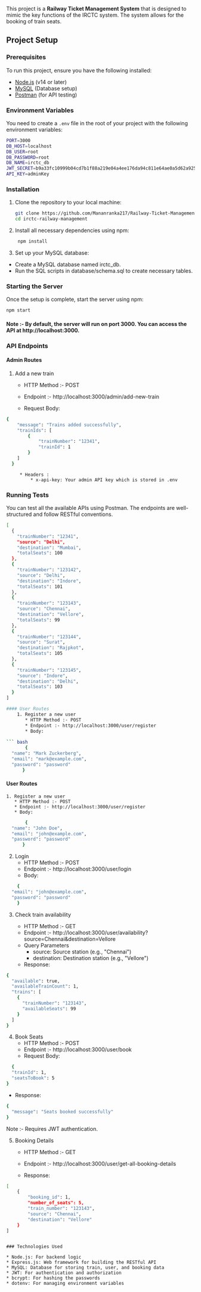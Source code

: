 This project is a **Railway Ticket Management System** that is designed to mimic the key functions of the IRCTC system. The system allows for the booking of train seats.

## Project Setup

### Prerequisites
To run this project, ensure you have the following installed:

- [Node.js](https://nodejs.org/en/) (v14 or later)
- [MySQL](https://www.mysql.com/) (Database setup)
- [Postman](https://www.postman.com/) (for API testing)

### Environment Variables

You need to create a `.env` file in the root of your project with the following environment variables:

``` bash
PORT=3000
DB_HOST=localhost
DB_USER=root
DB_PASSWORD=root
DB_NAME=irctc_db
JWT_SECRET=b9a33fc10999b04cd7b1f88a219e04a4ee176da94c811e64ae0a5d62a9255066
API_KEY=adminKey
```

### Installation

1. Clone the repository to your local machine:
   ```bash
   git clone https://github.com/Mananranka217/Railway-Ticket-Management-System.git
   cd irctc-railway-management
   ```
   
2. Install all necessary dependencies using npm:
   
   ```bash
    npm install
   ```
4. Set up your MySQL database:
  * Create a MySQL database named irctc_db.
  * Run the SQL scripts in database/schema.sql to create necessary tables.

### Starting the Server
Once the setup is complete, start the server using npm:

```bash
npm start

```
#### Note :- By default, the server will run on port 3000. You can access the API at http://localhost:3000.

### API Endpoints

#### Admin Routes

1.   Add a new train

       * HTTP Method :- POST
       * Endpoint :- http://localhost:3000/admin/add-new-train

       * Request Body:
  
    
```bash
{
    "message": "Trains added successfully",
    "trainIds": [
        {
            "trainNumber": "12341",
            "trainId": 1
        }
    ]
  }
```

         * Headers :
             * x-api-key: Your admin API key which is stored in .env


### Running Tests

You can test all the available APIs using Postman. The endpoints are well-structured and follow RESTful conventions.

```bash
[
  {
    "trainNumber": "12341",
    "source": "Delhi",
    "destination": "Mumbai",
    "totalSeats": 100
  },
  {
    "trainNumber": "123142",
    "source": "Delhi",
    "destination": "Indore",
    "totalSeats": 101
  },
  {
    "trainNumber": "123143",
    "source": "Chennai",
    "destination": "Vellore",
    "totalSeats": 99
  },
  {
    "trainNumber": "123144",
    "source": "Surat",
    "destination": "Rajpkot",
    "totalSeats": 105
  },
  {
    "trainNumber": "123145",
    "source": "Indore",
    "destination": "Delhi",
    "totalSeats": 103
  }
]

#### User Routes
    1. Register a new user
       * HTTP Method :- POST
       * Endpoint :- http://localhost:3000/user/register
       * Body:
       
``` bash
       {
  "name": "Mark Zuckerberg",
  "email": "mark@example.com",
  "password": "password"
      }

```
#### User Routes
    1. Register a new user
       * HTTP Method :- POST
       * Endpoint :- http://localhost:3000/user/register
       * Body:
       
``` bash
       {
  "name": "John Doe",
  "email": "john@example.com",
  "password": "password"
      }

```

  2. Login
       * HTTP Method :- POST
       * Endpoint :- http://localhost:3000/user/login
       * Body:
       
``` bash
    {
  "email": "john@example.com",
  "password": "password"
    }
 ```


  3. Check train availability
   
       * HTTP Method :- GET
       * Endpoint :- http://localhost:3000/user/availability?source=Chennai&destination=Vellore
       * Query Parameters
          * source: Source station (e.g., "Chennai")
          * destination: Destination station (e.g., "Vellore")
       * Response:
``` bash
{
  "available": true,
  "availableTrainCount": 1,
  "trains": [
    {
      "trainNumber": "123143",
      "availableSeats": 99
    }
  ]
}

```

 4. Book Seats
       * HTTP Method :- POST
       * Endpoint :- http://localhost:3000/user/book
       * Request Body:
       
``` bash
  {
  "trainId": 1,
  "seatsToBook": 5
}

```
 * Response:

```bash
{
  "message": "Seats booked successfully"
}
```

Note :- Requires JWT authentication.

5.  Booking Details

       * HTTP Method :- GET
       * Endpoint :- http://localhost:3000/user/get-all-booking-details

       * Response:
  
    
```bash
[
    {
        "booking_id": 1,
        "number_of_seats": 5,
        "train_number": "123143",
        "source": "Chennai",
        "destination": "Vellore"
    }
]


```


```

### Technologies Used

* Node.js: For backend logic
* Express.js: Web framework for building the RESTful API
* MySQL: Database for storing train, user, and booking data
* JWT: For authentication and authorization
* bcrypt: For hashing the passwords
* dotenv: For managing environment variables


      

      


      









   
   













